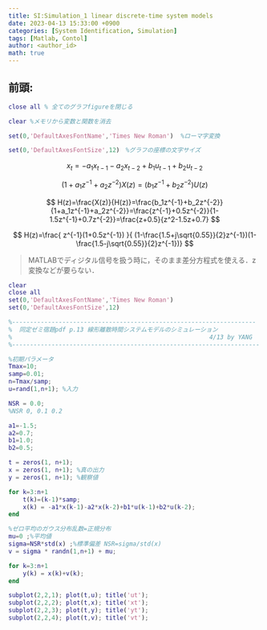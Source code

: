 ```yaml
---
title: SI:Simulation_1 linear discrete-time system models
date: 2023-04-13 15:33:00 +0900
categories: [System Identification, Simulation]
tags: [Matlab, Contol]
author: <author_id>
math: true
---
```


## 前頭:
```matlab
close all % 全てのグラフfigureを閉じる

clear %メモリから変数と関数を消去

set(0,'DefaultAxesFontName','Times New Roman')  %ローマ字変換

set(0,'DefaultAxesFontSize',12)　%グラフの座標の文字サイズ
```

$$
	x_t=-a_1x_{t-1}-a_2x_{t-2}+b_1u_{t-1}+b_2u_{t-2}
$$

$$
(1+a_1z^{-1}+a_2z^{-2})X(z)=(b_1z^{-1}+b_2z^{-2})U(z) 
$$

$$
	H(z)=\frac{X(z)}{H(z)}=\frac{b_1z^{-1}+b_2z^{-2}}{1+a_1z^{-1}+a_2z^{-2}}=\frac{z^{-1}+0.5z^{-2}}{1-1.5z^{-1}+0.7z^{-2}}=\frac{z+0.5}{z^2-1.5z+0.7}
$$

$$
    H(z)=\frac{ z^{-1}(1+0.5z^{-1}) }{ (1-\frac{1.5+j\sqrt{0.55}}{2}z^{-1})(1-\frac{1.5-j\sqrt{0.55}}{2}z^{-1})}
$$

>MATLABでディジタル信号を扱う時に，そのまま差分方程式を使える．z変換などが要らない．

```matlab
clear
close all
set(0,'DefaultAxesFontName','Times New Roman')
set(0,'DefaultAxesFontSize',12)

%--------------------------------------------------------------------
%  同定ゼミ宿題pdf p.13 線形離散時間システムモデルのシミュレーション
%                                                       4/13 by YANG
%---------------------------------------------------------------------

%初期パラメータ
Tmax=10; 
samp=0.01;
n=Tmax/samp;
u=rand(1,n+1); %入力

NSR = 0.0; 
%NSR 0, 0.1 0.2 

a1=-1.5;
a2=0.7;
b1=1.0;
b2=0.5;

t = zeros(1, n+1);
x = zeros(1, n+1); %真の出力
y = zeros(1, n+1); %観察値

for k=3:n+1
    t(k)=(k-1)*samp;
    x(k) = -a1*x(k-1)-a2*x(k-2)+b1*u(k-1)+b2*u(k-2);
end

%ゼロ平均のガウス分布乱数=正規分布
mu=0 ;%平均値
sigma=NSR*std(x) ;%標準偏差 NSR=sigma/std(x)
v = sigma * randn(1,n+1) + mu;

for k=3:n+1
    y(k) = x(k)+v(k);
end

subplot(2,2,1); plot(t,u); title('ut');
subplot(2,2,2); plot(t,x); title('xt');
subplot(2,2,3); plot(t,y); title('yt');
subplot(2,2,4); plot(t,v); title('vt');
```